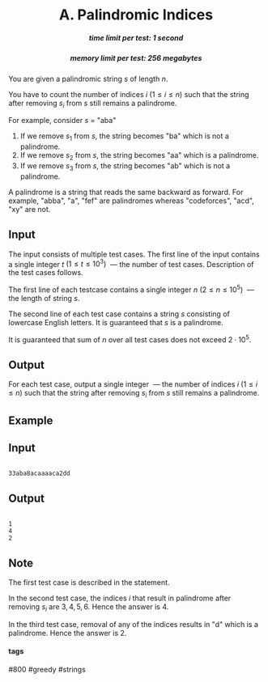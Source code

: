 <h1 style='text-align: center;'> A. Palindromic Indices</h1>

<h5 style='text-align: center;'>time limit per test: 1 second</h5>
<h5 style='text-align: center;'>memory limit per test: 256 megabytes</h5>

You are given a palindromic string $s$ of length $n$.

You have to count the number of indices $i$ $(1 \le i \le n)$ such that the string after removing $s_i$ from $s$ still remains a palindrome. 

For example, consider $s$ = "aba"

1. If we remove $s_1$ from $s$, the string becomes "ba" which is not a palindrome.
2. If we remove $s_2$ from $s$, the string becomes "aa" which is a palindrome.
3. If we remove $s_3$ from $s$, the string becomes "ab" which is not a palindrome.

A palindrome is a string that reads the same backward as forward. For example, "abba", "a", "fef" are palindromes whereas "codeforces", "acd", "xy" are not.

## Input

The input consists of multiple test cases. The first line of the input contains a single integer $t$ $(1 \leq t \leq 10^3)$  — the number of test cases. Description of the test cases follows.

The first line of each testcase contains a single integer $n$ $(2 \leq n \leq 10^5)$  — the length of string $s$.

The second line of each test case contains a string $s$ consisting of lowercase English letters. It is guaranteed that $s$ is a palindrome.

It is guaranteed that sum of $n$ over all test cases does not exceed $2 \cdot 10^5$.

## Output

For each test case, output a single integer  — the number of indices $i$ $(1 \le i \le n)$ such that the string after removing $s_i$ from $s$ still remains a palindrome. 

## Example

## Input


```

33aba8acaaaaca2dd
```
## Output


```

1
4
2

```
## Note

The first test case is described in the statement.

In the second test case, the indices $i$ that result in palindrome after removing $s_i$ are $3, 4, 5, 6$. Hence the answer is $4$. 

In the third test case, removal of any of the indices results in "d" which is a palindrome. Hence the answer is $2$.



#### tags 

#800 #greedy #strings 
